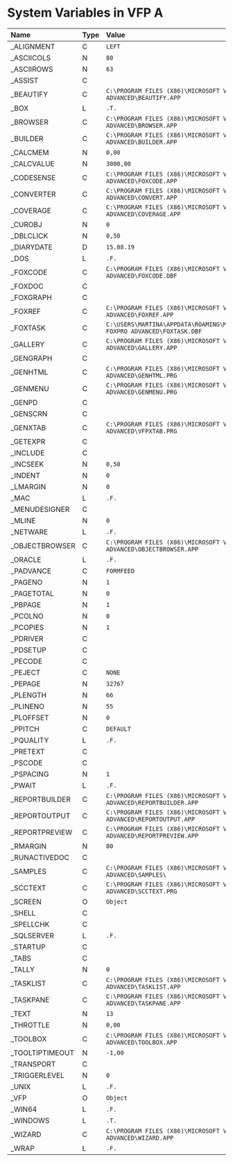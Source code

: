 # System Variables in VFP A
| Name  | Type | Value |
|:------------- |:------------- |:------------- |
| \_ALIGNMENT | C | `LEFT` |
| \_ASCIICOLS | N | `80` |
| \_ASCIIROWS | N | `63` |
| \_ASSIST | C | ` ` |
| \_BEAUTIFY | C | `C:\PROGRAM FILES (X86)\MICROSOFT VISUAL FOXPRO ADVANCED\BEAUTIFY.APP` |
| \_BOX | L | `.T.` |
| \_BROWSER | C | `C:\PROGRAM FILES (X86)\MICROSOFT VISUAL FOXPRO ADVANCED\BROWSER.APP` |
| \_BUILDER | C | `C:\PROGRAM FILES (X86)\MICROSOFT VISUAL FOXPRO ADVANCED\BUILDER.APP` |
| \_CALCMEM | N | `0,00` |
| \_CALCVALUE | N | `3000,00` |
| \_CODESENSE | C | `C:\PROGRAM FILES (X86)\MICROSOFT VISUAL FOXPRO ADVANCED\FOXCODE.APP` |
| \_CONVERTER | C | `C:\PROGRAM FILES (X86)\MICROSOFT VISUAL FOXPRO ADVANCED\CONVERT.APP` |
| \_COVERAGE | C | `C:\PROGRAM FILES (X86)\MICROSOFT VISUAL FOXPRO ADVANCED\COVERAGE.APP` |
| \_CUROBJ | N | `0` |
| \_DBLCLICK | N | `0,50` |
| \_DIARYDATE | D | `15.08.19` |
| \_DOS | L | `.F.` |
| \_FOXCODE | C | `C:\PROGRAM FILES (X86)\MICROSOFT VISUAL FOXPRO ADVANCED\FOXCODE.DBF` |
| \_FOXDOC | C | ` ` |
| \_FOXGRAPH | C | ` ` |
| \_FOXREF | C | `C:\PROGRAM FILES (X86)\MICROSOFT VISUAL FOXPRO ADVANCED\FOXREF.APP` |
| \_FOXTASK | C | `C:\USERS\MARTINA\APPDATA\ROAMING\MICROSOFT\VISUAL FOXPRO ADVANCED\FOXTASK.DBF` |
| \_GALLERY | C | `C:\PROGRAM FILES (X86)\MICROSOFT VISUAL FOXPRO ADVANCED\GALLERY.APP` |
| \_GENGRAPH | C | ` ` |
| \_GENHTML | C | `C:\PROGRAM FILES (X86)\MICROSOFT VISUAL FOXPRO ADVANCED\GENHTML.PRG` |
| \_GENMENU | C | `C:\PROGRAM FILES (X86)\MICROSOFT VISUAL FOXPRO ADVANCED\GENMENU.PRG` |
| \_GENPD | C | ` ` |
| \_GENSCRN | C | ` ` |
| \_GENXTAB | C | `C:\PROGRAM FILES (X86)\MICROSOFT VISUAL FOXPRO ADVANCED\VFPXTAB.PRG` |
| \_GETEXPR | C | ` ` |
| \_INCLUDE | C | ` ` |
| \_INCSEEK | N | `0,50` |
| \_INDENT | N | `0` |
| \_LMARGIN | N | `0` |
| \_MAC | L | `.F.` |
| \_MENUDESIGNER | C | ` ` |
| \_MLINE | N | `0` |
| \_NETWARE | L | `.F.` |
| \_OBJECTBROWSER | C | `C:\PROGRAM FILES (X86)\MICROSOFT VISUAL FOXPRO ADVANCED\OBJECTBROWSER.APP` |
| \_ORACLE | L | `.F.` |
| \_PADVANCE | C | `FORMFEED` |
| \_PAGENO | N | `1` |
| \_PAGETOTAL | N | `0` |
| \_PBPAGE | N | `1` |
| \_PCOLNO | N | `0` |
| \_PCOPIES | N | `1` |
| \_PDRIVER | C | ` ` |
| \_PDSETUP | C | ` ` |
| \_PECODE | C | ` ` |
| \_PEJECT | C | `NONE` |
| \_PEPAGE | N | `32767` |
| \_PLENGTH | N | `66` |
| \_PLINENO | N | `55` |
| \_PLOFFSET | N | `0` |
| \_PPITCH | C | `DEFAULT` |
| \_PQUALITY | L | `.F.` |
| \_PRETEXT | C | ` ` |
| \_PSCODE | C | ` ` |
| \_PSPACING | N | `1` |
| \_PWAIT | L | `.F.` |
| \_REPORTBUILDER | C | `C:\PROGRAM FILES (X86)\MICROSOFT VISUAL FOXPRO ADVANCED\REPORTBUILDER.APP` |
| \_REPORTOUTPUT | C | `C:\PROGRAM FILES (X86)\MICROSOFT VISUAL FOXPRO ADVANCED\REPORTOUTPUT.APP` |
| \_REPORTPREVIEW | C | `C:\PROGRAM FILES (X86)\MICROSOFT VISUAL FOXPRO ADVANCED\REPORTPREVIEW.APP` |
| \_RMARGIN | N | `80` |
| \_RUNACTIVEDOC | C | ` ` |
| \_SAMPLES | C | `C:\PROGRAM FILES (X86)\MICROSOFT VISUAL FOXPRO ADVANCED\SAMPLES\` |
| \_SCCTEXT | C | `C:\PROGRAM FILES (X86)\MICROSOFT VISUAL FOXPRO ADVANCED\SCCTEXT.PRG` |
| \_SCREEN | O | `Object` |
| \_SHELL | C | ` ` |
| \_SPELLCHK | C | ` ` |
| \_SQLSERVER | L | `.F.` |
| \_STARTUP | C | ` ` |
| \_TABS | C | ` ` |
| \_TALLY | N | `0` |
| \_TASKLIST | C | `C:\PROGRAM FILES (X86)\MICROSOFT VISUAL FOXPRO ADVANCED\TASKLIST.APP` |
| \_TASKPANE | C | `C:\PROGRAM FILES (X86)\MICROSOFT VISUAL FOXPRO ADVANCED\TASKPANE.APP` |
| \_TEXT | N | `13` |
| \_THROTTLE | N | `0,00` |
| \_TOOLBOX | C | `C:\PROGRAM FILES (X86)\MICROSOFT VISUAL FOXPRO ADVANCED\TOOLBOX.APP` |
| \_TOOLTIPTIMEOUT | N | `-1,00` |
| \_TRANSPORT | C | ` ` |
| \_TRIGGERLEVEL | N | `0` |
| \_UNIX | L | `.F.` |
| \_VFP | O | `Object` |
| \_WIN64 | L | `.F.` |
| \_WINDOWS | L | `.T.` |
| \_WIZARD | C | `C:\PROGRAM FILES (X86)\MICROSOFT VISUAL FOXPRO ADVANCED\WIZARD.APP` |
| \_WRAP | L | `.F.` |
